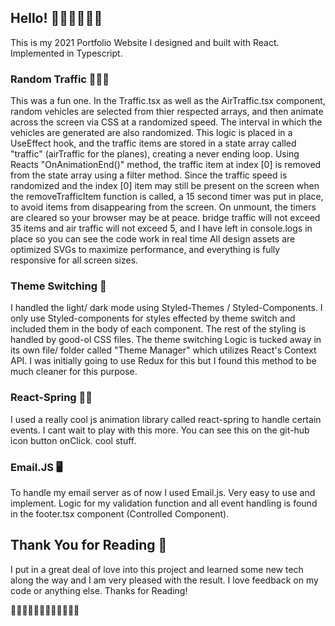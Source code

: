 ## Hello! 🌊🌊🌊🌊🌊🌊

This is my 2021 Portfolio Website I designed and built with React. Implemented in Typescript.

### Random Traffic 🚴🏾🚗

This was a fun one. In the Traffic.tsx as well as the AirTraffic.tsx component, random vehicles are selected from thier respected arrays, and then animate across the screen via CSS at a randomized speed. The interval in which the vehicles are generated are also randomized. This logic is placed in a UseEffect hook, and the traffic items are stored in a state array called "traffic" (airTraffic for the planes), creating a never ending loop. Using Reacts "OnAnimationEnd()" method, the traffic item at index [0] is removed from the state array using a filter method.
Since the traffic speed is randomized and the index [0] item may still be present on the screen when the removeTrafficItem function is called, a 15 second timer was put in place, to avoid items from disappearing from the screen. On unmount, the timers are cleared so your browser may be at peace.
bridge traffic will not exceed 35 items and air traffic will not exceed 5, and I have left in console.logs in place so you can see the code work in real time All design assets are optimized SVGs to maximize performance, and everything is fully responsive for all screen sizes.

### Theme Switching 💅

I handled the light/ dark mode using Styled-Themes / Styled-Components. I only use Styled-components for styles effected by theme switch and included them in the body of each component. The rest of the styling is handled by good-ol CSS files.
The theme switching Logic is tucked away in its own file/ folder called "Theme Manager" which utilizes React's Context API. I was initially going to use Redux for this but I found this method to be much cleaner for this purpose.

### React-Spring 🏄‍♂

I used a really cool js animation library called react-spring to handle certain events. I cant wait to play with this more. You can see this on the git-hub icon button onClick. cool stuff.

### Email.JS 🖥

To handle my email server as of now I used Email.js. Very easy to use and implement. Logic for my validation function and all event handling is found in the footer.tsx component (Controlled Component).

## Thank You for Reading 🎊

I put in a great deal of love into this project and learned some new tech along the way and I am very pleased with the result. I love feedback on my code or anything else. Thanks for Reading!

🌊🌊🌊🌊🌊🌊🌊🌊🌊🌊🌊🌊
